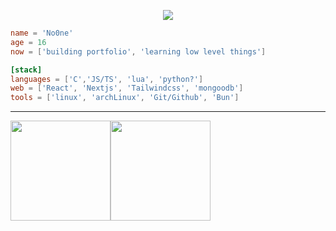 <p align="center">
    <img src="https://readme-typing-svg.demolab.com?font=Pixelify+Sans&size=25&pause=1000&color=5D1EC1&center=true&vCenter=true&repeat=false&random=false&width=490&lines=I'll+come+up+with+something+to+write+here;-_-;" />
</p>

```toml
name = 'No0ne'
age = 16
now = ['building portfolio', 'learning low level things']

[stack]
languages = ['C','JS/TS', 'lua', 'python?']
web = ['React', 'Nextjs', 'Tailwindcss', 'mongoodb']
tools = ['linux', 'archLinux', 'Git/Github', 'Bun']
```

 
---
<img src="https://github-readme-stats.vercel.app/api/top-langs/?username=No0ne003&theme=aura&show_icons=true&hide_border=true&layout=compact" height="160" /><img src="https://github-readme-stats.vercel.app/api?username=No0ne003&show_icons=true&hide=contribs&theme=aura&hide_border=true&text_bold=false" height="160" />
